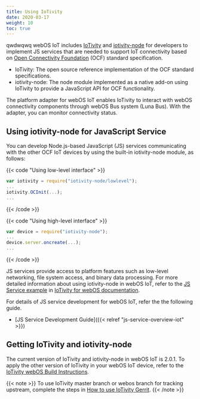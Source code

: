 ```yaml
---
title: Using IoTivity
date: 2020-03-17
weight: 10
toc: true
---
```

qwdwqwq
webOS IoT includes [IoTivity](https://iotivity.org/) and [iotivity-node](http://github.com/intel/iotivity-node) for developers to implement JS services that are needed to support IoT connectivity based on [Open Connectivity Foundation](http://openconnectivity.org/) (OCF) standard specification.

  - IoTivity: The open source reference implementation of the OCF standard specifications.
  - iotivity-node: The node module implemented as a native add-on using IoTivity to provide a JavaScript API for OCF functionality.

The platform adapter for webOS IoT enables IoTivity to interact with webOS connectivity components through webOS Bus system (Luna Bus). With the adapter, you can monitor connectivity status.

## Using iotivity-node for JavaScript Service

You can develop Node.js-based JavaScript (JS) services communicating with the other OCF IoT devices by using the built-in iotivity-node module, as follows:

{{< code "Using low-level interface" >}}
``` js
var iotivity = require("iotivity-node/lowlevel");
...
iotivity.OCInit(...);
...
```
{{< /code >}}

{{< code "Using high-level interface" >}}
``` js
var device = require("iotivity-node");
...
device.server.oncreate(...);
...
```
{{< /code >}}

JS services provide access to platform features such as low-level networking, file system access, and binary data processing. For more detailed information about using iotivity-node in webOS IoT, refer to the [JS Service example](https://wiki.iotivity.org/webos#execute_sample_webos_javascript_service) in [IoTivity for webOS documentation](https://wiki.iotivity.org/webos).

For details of JS service development for webOS IoT, refer the the following guide.

  - [JS Service Development Guide]({{< relref "js-service-overview-iot" >}})

## Getting IoTivity and iotivity-node

The current version of IoTivity and iotivity-node in webOS IoT is 2.0.1. To apply the other version of IoTivity in your webOS IoT device, refer to the [IoTivity webOS Build Instructions](https://wiki.iotivity.org/webos).

{{< note >}}
To use IoTivity master branch or webos branch for tracking upstream, complete the steps in [How to use IoTivity Gerrit](https://wiki.iotivity.org/how_to_use_gerrit).
{{< /note >}}
